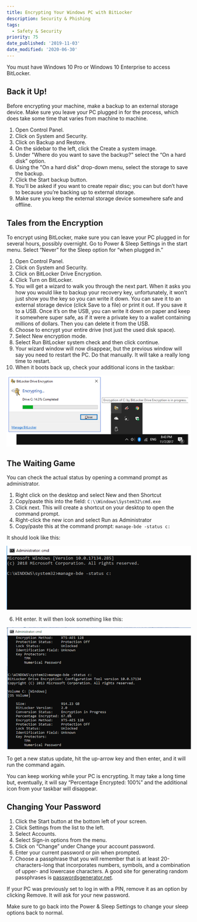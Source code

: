 ```yaml
---
title: Encrypting Your Windows PC with BitLocker
description: Security & Phishing
tags:
  - Safety & Security
priority: 75
date_published: '2019-11-03'
date_modified: '2020-06-30'
---
```


You must have Windows 10 Pro or Windows 10 Enterprise to access BitLocker.

## Back it Up!

Before encrypting your machine, make a backup to an external storage device. Make sure you leave your PC plugged in for the process, which does take some time that varies from machine to machine.
1. Open Control Panel.
2. Click on System and Security.
3. Click on Backup and Restore.
4. On the sidebar to the left, click the Create a system image.
5. Under "Where do you want to save the backup?" select the “On a hard disk” option.
6. Using the "On a hard disk" drop-down menu, select the storage to save the backup.
7. Click the Start backup button.
8. You’ll be asked if you want to create repair disc; you can but don’t have to because you’re backing up to external storage.
9. Make sure you keep the external storage device somewhere safe and offline.

## Tales from the Encryption

To encrypt using BitLocker, make sure you can leave your PC plugged in for several hours, possibly overnight. Go to Power & Sleep Settings in the start menu. Select “Never” for the Sleep option for “when plugged in.”
1. Open Control Panel.
2. Click on System and Security.
3. Click on BitLocker Drive Encryption.
4. Click Turn on BitLocker.
5. You will get a wizard to walk you through the next part. When it asks you how you would like to backup your recovery key, unfortunately, it won’t just show you the key so you can write it down. You can save it to an external storage device (click Save to a file) or print it out. If you save it to a USB. Once it’s on the USB, you can write it down on paper and keep it somewhere super safe, as if it were a private key to a wallet containing millions of dollars. Then you can delete it from the USB.
6. Choose to encrypt your entire drive (not just the used disk space).
7. Select New encryption mode.
8. Select Run BitLocker system check and then click continue.
9. Your wizard window will now disappear, but the previous window will say you need to restart the PC. Do that manually. It will take a really long time to restart.
10. When it boots back up, check your additional icons in the taskbar:

![Encryption progress](../assets/staying-safe/encrypting-your-windows-pc-with-bitlocker/encryption-progress.png)

## The Waiting Game

You can check the actual status by opening a command prompt as administrator.
1. Right click on the desktop and select New and then Shortcut
2. Copy/paste this into the field: `C:\\Windows\System32\cmd.exe`
3. Click next. This will create a shortcut on your desktop to open the command prompt.
4. Right-click the new icon and select Run as Administrator
5. Copy/paste this at the command prompt: `manage-bde -status c:`

It should look like this:

![Administrator terminal](../assets/staying-safe/encrypting-your-windows-pc-with-bitlocker/administrator-terminal.png)

6. Hit enter. It will then look something like this:

![Terminal output](../assets/staying-safe/encrypting-your-windows-pc-with-bitlocker/terminal-output.png)

To get a new status update, hit the up-arrow key and then enter, and it will run the command again.

You can keep working while your PC is encrypting. It may take a long time but, eventually, it will say “Percentage Encrypted: 100%” and the additional icon from your taskbar will disappear.

## Changing Your Password

1. Click the Start button at the bottom left of your screen.
2. Click Settings from the list to the left.
3. Select Accounts.
4. Select Sign-in options from the menu. 
5. Click on “Change” under Change your account password.
6. Enter your current password or pin when prompted.
7. Choose a passphrase that you will remember that is at least 20-characters-long that incorporates numbers, symbols, and a combination of upper- and lowercase characters. A good site for generating random passphrases is [passwordsgenerator.net](https://passwordsgenerator.net/).

If your PC was previously set to log in with a PIN, remove it as an option by clicking Remove. It will ask for your new password.

Make sure to go back into the Power & Sleep Settings to change your sleep options back to normal.

